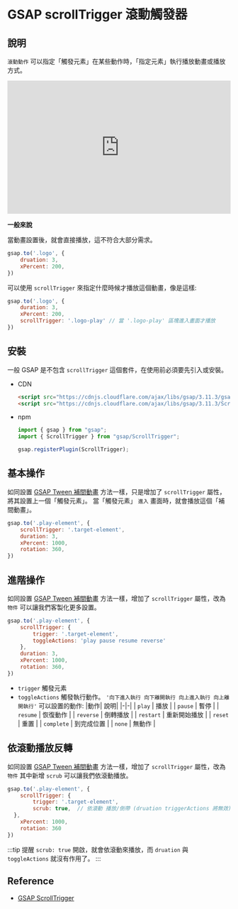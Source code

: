 # GSAP scrollTrigger 滾動觸發器

## 說明
`滾動動作` 可以指定「觸發元素」在某些動作時，「指定元素」執行播放動畫或播放方式。

<iframe height="300" style="width: 100%;" scrolling="no" title="GSAP-scrollTrigger 滾動觸發" src="https://codepen.io/naiky/embed/GRGebKX" frameborder="no" loading="lazy" allowtransparency="true" allowfullscreen="true">
  See the Pen <a href="https://codepen.io/naiky/pen/GRGebKX">
  GSAP-scrollTrigger 滾動觸發</a> by Naiky (<a href="https://codepen.io/naiky">@naiky</a>)
  on <a href="https://codepen.io">CodePen</a>.
</iframe>

**一般來說** 

當動畫設置後，就會直接播放，這不符合大部分需求。
```js
gsap.to('.logo', {
	druation: 3,
	xPercent: 200,
})
```

可以使用 `scrollTrigger` 來指定什麼時候才播放這個動畫，像是這樣:
```js {4}
gsap.to('.logo', {
	duration: 3,
	xPercent: 200,
	scrollTrigger: '.logo-play' // 當 '.logo-play' 區塊進入畫面才播放
})
```

## 安裝
一般 GSAP 是不包含 `scrollTrigger` 這個套件，在使用前必須要先引入或安裝。

-  CDN
	```html
	<script src="https://cdnjs.cloudflare.com/ajax/libs/gsap/3.11.3/gsap.min.js"></script>
	<script src="https://cdnjs.cloudflare.com/ajax/libs/gsap/3.11.3/ScrollTrigger.min.js"></script>
	```
- npm
	```js
	import { gsap } from "gsap";
	import { ScrollTrigger } from "gsap/ScrollTrigger";

	gsap.registerPlugin(ScrollTrigger);
	```

## 基本操作
如同設置 [GSAP Tween 補間動畫] 方法一樣，只是增加了 `scrollTrigger` 屬性，將其設置上一個「觸發元素」。
當「觸發元素」 `進入` 畫面時，就會播放這個「補間動畫」。

```js {2}
gsap.to('.play-element', {
	scrollTrigger: '.target-element',
	duration: 3,
	xPercent: 1000,
	rotation: 360,
})
```

## 進階操作
如同設置 [GSAP Tween 補間動畫] 方法一樣，增加了 `scrollTrigger` 屬性，改為 `物件` 可以讓我們客製化更多設置。

```js {2-5}
gsap.to('.play-element', {
	scrollTrigger: {
		trigger: '.target-element',
		toggleActions: 'play pause resume reverse'
	},
	duration: 3,
	xPercent: 1000,
	rotation: 360,
})
```

- `trigger` 觸發元素
- `toggleActions` 觸發執行動作。 `'向下進入執行 向下離開執行 向上進入執行 向上離開執行'`
	可以設置的動作:
	|動作| 說明|
	|-|-|
	| `play` | 播放 |
	| `pause` | 暫停 |
	| `resume` | 恢復動作 |
	| `reverse` | 倒轉播放 |
	| `restart` | 重新開始播放 |
	| `reset` | 重置 |
	| `complete` | 到完成位置 |
	| `none` | 無動作 |

## 依滾動播放反轉
如同設置 [GSAP Tween 補間動畫] 方法一樣，增加了 `scrollTrigger` 屬性，改為 `物件` 其中新增 `scrub` 可以讓我們依滾動播放。


```js {4}
gsap.to('.play-element', {
	scrollTrigger: {
		trigger: '.target-element',
		scrub: true,  // 依滾動 播放/倒帶 (druation triggerActions 將無效)
  },
	xPercent: 1000,
	rotation: 360
})
```

:::tip 提醒
`scrub: true` 開啟，就會依滾動來播放，而 `druation` 與 `toggleActions` 就沒有作用了。
:::

## Reference
[GSAP Tween 補間動畫]: /Javascript/gsap-tween
- [GSAP ScrollTrigger](https://greensock.com/docs/v3/Plugins/ScrollTrigger)